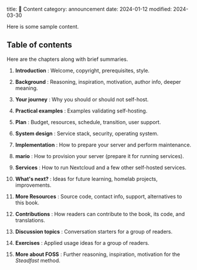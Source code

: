 title: 📑 Content
category: announcement
date: 2024-01-12
modified: 2024-03-30


Here is some sample content.

## Table of contents

Here are the chapters along with brief summaries.

1. **Introduction**
: Welcome, copyright, prerequisites, style.

1. **Background**
: Reasoning, inspiration, motivation, author info, deeper meaning.

1. **Your journey**
: Why you should or should not self-host.

1. **Practical examples**
: Examples validating self-hosting.

1. **Plan**
: Budget, resources, schedule, transition, user support.

1. **System design**
: Service stack, security, operating system.

1. **Implementation**
: How to prepare your server and perform maintenance.

1. **mario**
: How to provision your server (prepare it for running services).

1. **Services**
: How to run Nextcloud and a few other self-hosted services.

1. **What\'s next?**
: Ideas for future learning, homelab projects, improvements.

1. **More Resources**
: Source code, contact info, support, alternatives to this book.

1. **Contributions**
: How readers can contribute to the book, its code, and translations.

1. **Discussion topics**
: Conversation starters for a group of readers.

1. **Exercises**
: Applied usage ideas for a group of readers.

1. **More about FOSS**
: Further reasoning, inspiration, motivation for the *Steadfast* method.
